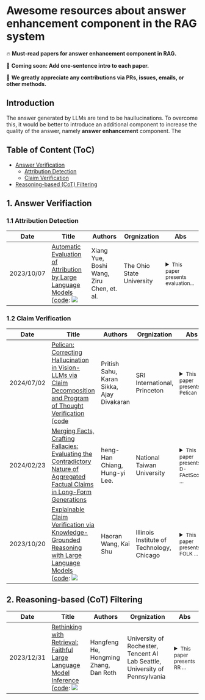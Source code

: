 # Awesome resources about answer enhancement component in the RAG system

🔥 **Must-read papers for answer enhancement component in RAG.**

🏃 **Coming soon: Add one-sentence intro to each paper.**

🌟 **We greatly appreciate any contributions via PRs, issues, emails, or other methods.**


## Introduction

The answer generated by LLMs are tend to be haullucinations. To overcome this, it would be better to introduce an additional component to increase the quality of the answer, namely **answer enhancement** component. The


## Table of Content (ToC)

- [Answer Verification](#verify)
	- [Attribution Detection](#attribution)
	- [Claim Verification](#verification)
- [Reasoning-based (CoT) Filtering](#cot)


## 1. Answer Verifiaction <a id="verify"></a>

### 1.1 Attribution Detection <a id="attribution"></a>
| Date       | Title                                                                                                           | Authors                                  | Orgnization                                                                                                   | Abs                                                                                             |
|------------|-----------------------------------------------------------------------------------------------------------------|------------------------------------------|---------------------------------------------------------------------------------------------------------|--------------------------------------------------------------------------------------------------|
|2023/10/07| [Automatic Evaluation of Attribution by Large Language Models](https://arxiv.org/pdf/2305.06311.pdf) <br> [[code](https://github.com/OSU-NLP-Group/AttrScore): ![](https://img.shields.io/github/stars/OSU-NLP-Group/AttrScore.svg?style=social) |Xiang Yue, Boshi Wang, Ziru Chen, et. al.|The Ohio State University | <details><summary><small>This paper presents evaluation...</small></summary><small>This work tries to evaluate the attribution ability (3 types: attributable, extrapolatory, contradictory) of existing LLMs by introducing two benchmarks (i.e., AttrEval-Simulation and AttrEval-GenSearch). It also introduces two types of automatic evaluation methods: 1) Prompting LLMs, 2) Fine-tuning LMs on Repurposed Data. </small></details>|

### 1.2 Claim Verification <a id="verification"></a>
| Date       | Title                                                                                                           | Authors                                  | Orgnization                                                                                                   | Abs                                                                                             |
|------------|-----------------------------------------------------------------------------------------------------------------|------------------------------------------|---------------------------------------------------------------------------------------------------------|--------------------------------------------------------------------------------------------------|
|2024/07/02| [Pelican: Correcting Hallucination in Vision-LLMs via Claim Decomposition and Program of Thought Verification](https://arxiv.org/pdf/2407.02352.pdf) <br> [[code]() |Pritish Sahu, Karan Sikka, Ajay Divakaran|SRI International, Princeton| <details><summary><small>This paper presents Pelican ...</small></summary><small>Pelican 1) decomposes the visual claim into a chain of sub-claims based on first-order predicates, 2) it then use Program-of-Thought prompting to generate Python code for answering these questions through flexible composition of external tools. </small></details>|
|2024/02/23 |[Merging Facts, Crafting Fallacies: Evaluating the Contradictory Nature of Aggregated Factual Claims in Long-Form Generations](https://arxiv.org/abs/2402.05629.pdf)| heng-Han Chiang, Hung-yi Lee.|National Taiwan University|<details><summary><small>This paper presents D-FActScore ...</small></summary><small>This work finds that combining factual claims together can result in a non-factual paragraph due to entity ambiguity. Current metrics for fact verification fail to properly evaluate these non-factual passages. The authors proposed D-FActScore based on FActScore, and showed the methods and results of human and automatic evaluation.</small></details>|
|2023/10/20| [Explainable Claim Verification via Knowledge-Grounded Reasoning with Large Language Models](https://arxiv.org/abs/2310.05253.pdf) <br> [[code](https://github.com/wang2226/FOLK): ![](https://img.shields.io/github/stars/wang2226/FOLK.svg?style=social) |Haoran Wang, Kai Shu|Illinois Institute of Technology, Chicago| <details><summary><small>This paper presents FOLK ...</small></summary><small>This work introduces First-Order-Logic-Guided Knowledge-Grounded (**FOLK**). 1）FOLK translates input claim into a FOL clause and uses it to guide LLMs to generate a set of question-answer pairs, 2) FOLK then retrieves knowledge-grounded answers from external knowledge-source; 3) FOLK performs FOL-guided reasoning over knowledge-grounded answers to make veracity prediction and generate explanations.</small></details>|

## 2. Reasoning-based (CoT) Filtering <a id="cot"></a>

| Date       | Title                                                                                                           | Authors                                  | Orgnization                                                                                                   | Abs                                                                                             |
|------------|-----------------------------------------------------------------------------------------------------------------|------------------------------------------|---------------------------------------------------------------------------------------------------------|--------------------------------------------------------------------------------------------------|
|2023/12/31| [Rethinking with Retrieval: Faithful Large Language Model Inference](https://arxiv.org/abs/2301.00303.pdf) <br> [[code](https://github.com/HornHehhf/RR): ![](https://img.shields.io/github/stars/HornHehhf/RR.svg?style=social) |Hangfeng He, Hongming Zhang, Dan Roth|University of Rochester, Tencent AI Lab Seattle, University of Pennsylvania | <details><summary><small>This paper presents RR ...</small></summary><small>This work propose a novel post-processing approach, rethinking with retrieval (RR), which uses decomposed reasoning steps obtained from CoT prompting to retrieve relevant docs for LLMs. Four steps: 1)CoT prompting to generate explanation E and prediction P for query Q. 2)Sampling diverse reasoning path R (i.e., E + P), 3)knowledge K retrieval for each path, 4)faithful inference (NLI model) for each R+K.</small></details>|
